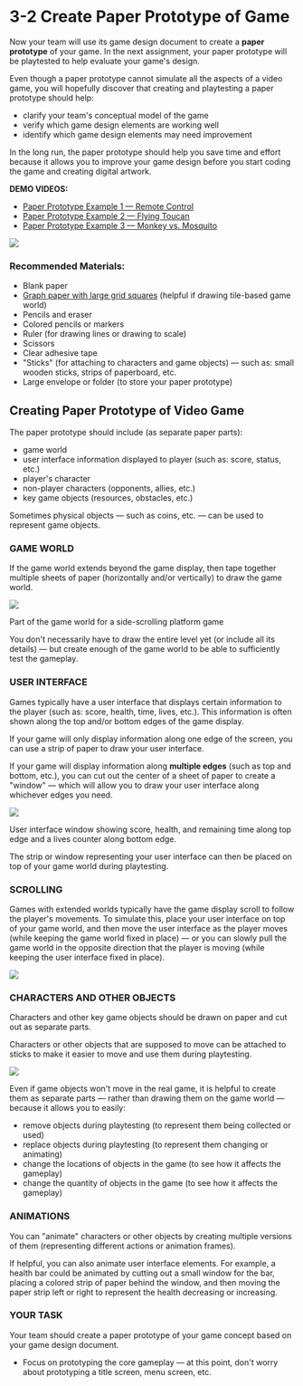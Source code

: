 # 3-2 Create Paper Prototype of Game

Now your team will use its game design document to create a **paper prototype** of your game. In the next assignment, your paper prototype will be playtested to help evaluate your game's design.

Even though a paper prototype cannot simulate all the aspects of a video game, you will hopefully discover that creating and playtesting a paper prototype should help:

* clarify your team's conceptual model of the game
* verify which game design elements are working well
* identify which game design elements may need improvement

In the long run, the paper prototype should help you save time and effort because it allows you to improve your game design before you start coding the game and creating digital artwork.

**DEMO VIDEOS:**

* [Paper Prototype Example 1 — Remote Control](https://www.youtube.com/watch?v=y5U645KA5NM)
* [Paper Prototype Example 2 — Flying Toucan](https://www.youtube.com/watch?v=mZyKyiRCxwk&t=21)
* [Paper Prototype Example 3 — Monkey vs. Mosquito](https://www.youtube.com/watch?v=KQ38gS7SNok&t=20)

![](../.gitbook/assets/paper-prototype-materials.jpg)

### Recommended Materials:

* Blank paper
* [Graph paper with large grid squares](https://drive.google.com/open?id=0B8MTiM_lFG9TMXJ4WFFaWl9iZTA) \(helpful if drawing tile-based game world\)
* Pencils and eraser
* Colored pencils or markers
* Ruler \(for drawing lines or drawing to scale\)
* Scissors
* Clear adhesive tape
* "Sticks" \(for attaching to characters and game objects\) — such as: small wooden sticks, strips of paperboard, etc.
* Large envelope or folder \(to store your paper prototype\)

## Creating Paper Prototype of Video Game

The paper prototype should include \(as separate paper parts\):

* game world
* user interface information displayed to player \(such as: score, status, etc.\)
* player's character
* non-player characters \(opponents, allies, etc.\)
* key game objects \(resources, obstacles, etc.\)

Sometimes physical objects — such as coins, etc. — can be used to represent game objects.

### GAME WORLD

If the game world extends beyond the game display, then tape together multiple sheets of paper \(horizontally and/or vertically\) to draw the game world.

![](../.gitbook/assets/paper-prototype-level.jpg)

Part of the game world for a side-scrolling platform game

You don't necessarily have to draw the entire level yet \(or include all its details\) — but create enough of the game world to be able to sufficiently test the gameplay.

### USER INTERFACE

Games typically have a user interface that displays certain information to the player \(such as: score, health, time, lives, etc.\). This information is often shown along the top and/or bottom edges of the game display.

If your game will only display information along one edge of the screen, you can use a strip of paper to draw your user interface.

If your game will display information along **multiple edges** \(such as top and bottom, etc.\), you can cut out the center of a sheet of paper to create a "window" — which will allow you to draw your user interface along whichever edges you need.

![](../.gitbook/assets/paper-prototype-ui-window.jpg)

User interface window showing score, health, and remaining time along top edge and a lives counter along bottom edge.

The strip or window representing your user interface can then be placed on top of your game world during playtesting.

### SCROLLING

Games with extended worlds typically have the game display scroll to follow the player's movements. To simulate this, place your user interface on top of your game world, and then move the user interface as the player moves \(while keeping the game world fixed in place\) — or you can slowly pull the game world in the opposite direction that the player is moving \(while keeping the user interface fixed in place\).

![](../.gitbook/assets/paper-prototype-scrolling.jpg)

### CHARACTERS AND OTHER OBJECTS

Characters and other key game objects should be drawn on paper and cut out as separate parts.

Characters or other objects that are supposed to move can be attached to sticks to make it easier to move and use them during playtesting.

![](../.gitbook/assets/paper-prototype-character.jpg)

Even if game objects won't move in the real game, it is helpful to create them as separate parts — rather than drawing them on the game world — because it allows you to easily:

* remove objects during playtesting \(to represent them being collected or used\)
* replace objects during playtesting \(to represent them changing or animating\)
* change the locations of objects in the game \(to see how it affects the gameplay\)
* change the quantity of objects in the game \(to see how it affects the gameplay\)

### ANIMATIONS

You can "animate" characters or other objects by creating multiple versions of them \(representing different actions or animation frames\).

If helpful, you can also animate user interface elements. For example, a health bar could be animated by cutting out a small window for the bar, placing a colored strip of paper behind the window, and then moving the paper strip left or right to represent the health decreasing or increasing.

### YOUR TASK

Your team should create a paper prototype of your game concept based on your game design document.

* Focus on prototyping the core gameplay — at this point, don't worry about prototyping a title screen, menu screen, etc.

